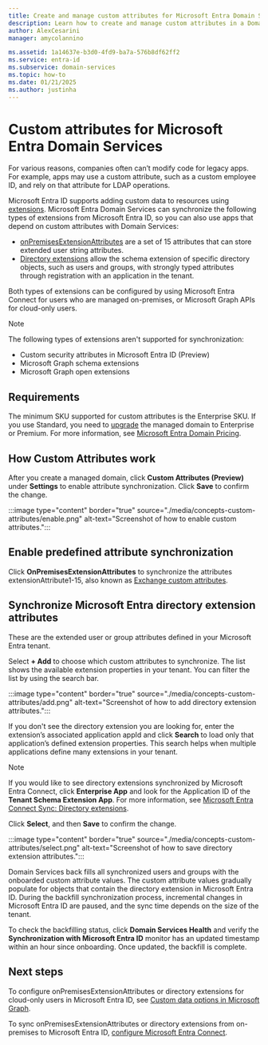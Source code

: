 ```yaml
---
title: Create and manage custom attributes for Microsoft Entra Domain Services | Microsoft Docs
description: Learn how to create and manage custom attributes in a Domain Services managed domain.
author: AlexCesarini
manager: amycolannino

ms.assetid: 1a14637e-b3d0-4fd9-ba7a-576b8df62ff2
ms.service: entra-id
ms.subservice: domain-services
ms.topic: how-to
ms.date: 01/21/2025
ms.author: justinha
---
```

# Custom attributes for Microsoft Entra Domain Services

For various reasons, companies often can’t modify code for legacy apps. For example, apps may use a custom attribute, such as a custom employee ID, and rely on that attribute for LDAP operations. 

Microsoft Entra ID supports adding custom data to resources using [extensions](/graph/extensibility-overview). Microsoft Entra Domain Services can synchronize the following types of extensions from Microsoft Entra ID, so you can also use apps that depend on custom attributes with Domain Services:  

- [onPremisesExtensionAttributes](/graph/extensibility-overview?tabs=http#extension-attributes) are a set of 15 attributes that can store extended user string attributes. 
- [Directory extensions](/graph/extensibility-overview?tabs=http#directory-azure-ad-extensions) allow the schema extension of specific directory objects, such as users and groups, with strongly typed attributes through registration with an application in the tenant. 

Both types of extensions can be configured by using Microsoft Entra Connect for users who are managed on-premises, or Microsoft Graph APIs for cloud-only users. 

>[!Note] 
>The following types of extensions aren't supported for synchronization:  
>- Custom security attributes in Microsoft Entra ID (Preview)
>- Microsoft Graph schema extensions
>- Microsoft Graph open extensions


## Requirements 

The minimum SKU supported for custom attributes is the Enterprise SKU. If you use Standard, you need to [upgrade](change-sku.md) the managed domain to Enterprise or Premium. For more information, see [Microsoft Entra Domain Pricing](https://azure.microsoft.com/pricing/details/active-directory-ds/). 

## How Custom Attributes work 

After you create a managed domain, click **Custom Attributes (Preview)** under **Settings** to enable attribute synchronization. Click **Save** to confirm the change. 

:::image type="content" border="true" source="./media/concepts-custom-attributes/enable.png" alt-text="Screenshot of how to enable custom attributes.":::

## Enable predefined attribute synchronization 

Click **OnPremisesExtensionAttributes** to synchronize the attributes extensionAttribute1-15, also known as [Exchange custom attributes](/graph/api/resources/onpremisesextensionattributes).

<a name='synchronize-azure-ad-directory-extension-attributes-'></a>

## Synchronize Microsoft Entra directory extension attributes 

These are the extended user or group attributes defined in your Microsoft Entra tenant. 

Select **+ Add** to choose which custom attributes to synchronize. The list shows the available extension properties in your tenant. You can filter the list by using the search bar. 

:::image type="content" border="true" source="./media/concepts-custom-attributes/add.png" alt-text="Screenshot of how to add directory extension attributes.":::


If you don't see the directory extension you are looking for, enter the extension’s associated application appId and click **Search** to load only that application’s defined extension properties. This search helps when multiple applications define many extensions in your tenant.  

>[!NOTE]
>If you would like to see directory extensions synchronized by Microsoft Entra Connect, click **Enterprise App** and look for the Application ID of the **Tenant Schema Extension App**. For more information, see [Microsoft Entra Connect Sync: Directory extensions](/azure/active-directory/hybrid/connect/how-to-connect-sync-feature-directory-extensions#configuration-changes-in-azure-ad-made-by-the-wizard).

Click **Select**, and then **Save** to confirm the change. 

:::image type="content" border="true" source="./media/concepts-custom-attributes/select.png" alt-text="Screenshot of how to save directory extension attributes.":::

Domain Services back fills all synchronized users and groups with the onboarded custom attribute values. The custom attribute values gradually populate for objects that contain the directory extension in Microsoft Entra ID. During the backfill synchronization process, incremental changes in Microsoft Entra ID are paused, and the sync time depends on the size of the tenant. 

To check the backfilling status, click **Domain Services Health** and verify the **Synchronization with Microsoft Entra ID** monitor has an updated timestamp within an hour since onboarding. Once updated, the backfill is complete. 

## Next steps 

To configure onPremisesExtensionAttributes or directory extensions for cloud-only users in Microsoft Entra ID, see [Custom data options in Microsoft Graph](/graph/extensibility-overview?tabs=http#custom-data-options-in-microsoft-graph).

To sync onPremisesExtensionAttributes or directory extensions from on-premises to Microsoft Entra ID, [configure Microsoft Entra Connect](/azure/active-directory/hybrid/connect/how-to-connect-sync-feature-directory-extensions).
